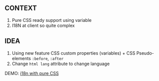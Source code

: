 ## CONTEXT
  1. Pure CSS ready support using variable
  2. I18N at client so quite complex

## IDEA
  1. Using new feature CSS custom properties (variables) + CSS Pseudo-elements `:before`, `:after`
  2. Change `html lang` attribute to change language


DEMO:   [i18n with pure CSS](http://jsbin.com/qamojam/2)
